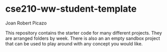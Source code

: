 # cse210-ww-student-template
Joan Robert Picazo

This repository contains the starter code for many different projects. They are arranged folders by week. There is also an an empty sandbox project that can be used to play around with any concept you would like.
